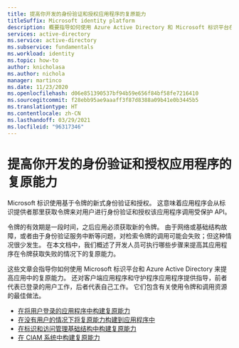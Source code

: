 ```yaml
---
title: 提高你开发的身份验证和授权应用程序的复原能力
titleSuffix: Microsoft identity platform
description: 概要指导如何使用 Azure Active Directory 和 Microsoft 标识平台在应用程序开发中构建复原能力
services: active-directory
ms.service: active-directory
ms.subservice: fundamentals
ms.workload: identity
ms.topic: how-to
author: knicholasa
ms.author: nichola
manager: martinco
ms.date: 11/23/2020
ms.openlocfilehash: d06e851390537bf94b59e656f84bf58fe7216410
ms.sourcegitcommit: f28ebb95ae9aaaff3f87d8388a09b41e0b3445b5
ms.translationtype: HT
ms.contentlocale: zh-CN
ms.lasthandoff: 03/29/2021
ms.locfileid: "96317346"
---
```

# <a name="increase-resilience-of-authentication-and-authorization-applications-you-develop"></a>提高你开发的身份验证和授权应用程序的复原能力

Microsoft 标识使用基于令牌的新式身份验证和授权。 这意味着应用程序会从标识提供者那里获取令牌来对用户进行身份验证和授权该应用程序调用受保护 API。

令牌的有效期是一段时间，之后应用必须获取新的令牌。 由于网络或基础结构故障，或者由于身份验证服务中断等问题，对检索令牌的调用可能会失败；但这种情况很少发生。 在本文档中，我们概述了开发人员可执行哪些步骤来提高其应用程序在令牌获取失败的情况下的复原能力。

这些文章会指导你如何使用 Microsoft 标识平台和 Azure Active Directory 来提高应用中的复原能力。 还对客户端应用程序和守护程序应用程序提供指导，前者代表已登录的用户工作，后者代表自己工作。 它们包含有关使用令牌和调用资源的最佳做法。

- [在将用户登录的应用程序中构建复原能力](resilience-client-app.md)
- [在没有用户的情况下将复原能力构建到应用程序中](resilience-daemon-app.md)
- [在标识和访问管理基础结构中构建复原能力](resilience-in-infrastructure.md)
- [在 CIAM 系统中构建复原能力](resilience-b2c.md)
